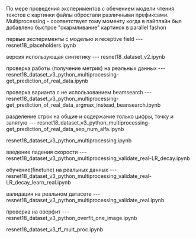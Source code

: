 По мере проведения экспериментов с обечением модели чтения текстов с картинки файлы обростали различными префиксами.
Multiprocessing - соответствует тому моменту когда в пайплайн был добавлено быстрое "скармливание" картинок в parallel fashon

первые эксперименты с моделью и receptive field --- resnet18_placeholders.ipynb 

версия использующая синтетику --- resnet18_dataset_v2.ipynb

проверка работы (получение метрик) на реальных данных --- resnet18_dataset_v3_python_multiprocessing-get_prediction_of_real_data.ipynb

проверка варианта с не использованием beamsearch --- resnet18_dataset_v3_python_multiprocessing-get_prediction_of_real_data_argmax_instead_beansearch.ipynb

разделение строк на общие и содержание только цифры, точку и запятую --- resnet18_dataset_v3_python_multiprocessing-get_prediction_of_real_data_sep_num_alfa.ipynb

resnet18_dataset_v3_python_multiprocessing.ipynb

введение падения скорости --- resnet18_dataset_v3_python_multiprocessing_validate_real-LR_decay.ipynb

обучение(finetune) на реальных данных --- resnet18_dataset_v3_python_multiprocessing_validate_real-LR_decay_learn_real.ipynb

валидация на реальном датасете --- resnet18_dataset_v3_python_multiprocessing_validate_real.ipynb

проверка на оверфит --- resnet18_dataset_v3_python_overfit_one_image.ipynb

resnet18_dataset_v3_tf_mult_proc.ipynb
